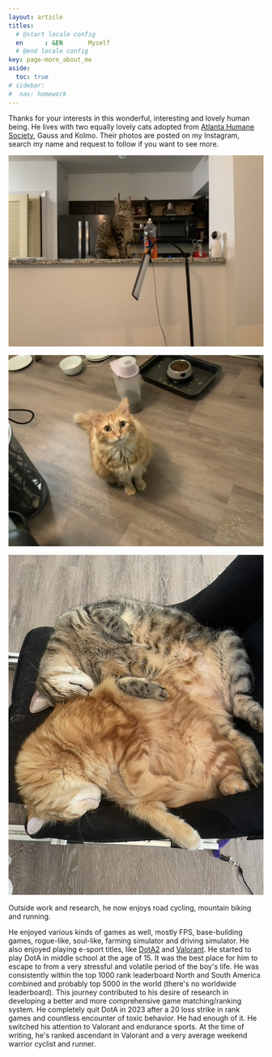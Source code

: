 ```yaml
---
layout: article
titles:
  # @start locale config
  en      : &EN       Myself
  # @end locale config
key: page-more_about_me
aside:
  toc: true
# sidebar: 
#  nav: homework
---
```


Thanks for your interests in this wonderful, interesting and lovely human being. 
He lives with two equally lovely cats adopted from [Atlanta Humane Society](https://atlantahumane.org/), Gauss and Kolmo. Their photos are posted on my Instagram, search my name and request to follow if you want to see more. 

![Gauss](Gaus.jpeg "Gauss")

![Kolmo](Kol.jpeg "Kolmo")

![Gauss and Kolmo](GK.jpeg "Gauss and Kolmo")

Outside work and research, he now enjoys road cycling, mountain biking and running. 

He enjoyed various kinds of games as well, mostly FPS, base-building games, rogue-like, soul-like, farming simulator and driving simulator. He also enjoyed playing e-sport titles, like [DotA2](https://www.dota2.com/home) and [Valorant](https://playvalorant.com/en-us/). He started to play DotA in middle school at the age of 15. It was the best place for him to escape to from a very stressful and volatile period of the boy's life. He was consistently within the top 1000 rank leaderboard North and South America combined and probably top 5000 in the world (there's no worldwide leaderboard). This journey contributed to his desire of research in developing a better and more comprehensive game matching/ranking system. He completely quit DotA in 2023 after a 20 loss strike in rank games and countless encounter of toxic behavior. He had enough of it. He switched his attention to Valorant and endurance sports. At the time of writing, he's ranked ascendant in Valorant and a very average weekend warrior cyclist and runner.  
